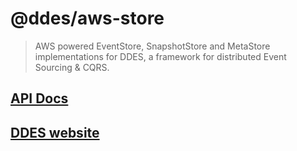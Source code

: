 # @ddes/aws-store

> AWS powered EventStore, SnapshotStore and MetaStore implementations for DDES, a framework for distributed Event Sourcing & CQRS.

## [API Docs](https://s3-eu-west-1.amazonaws.com/ddes-docs/latest/index.html)

## [DDES website](https://ddes.io)
